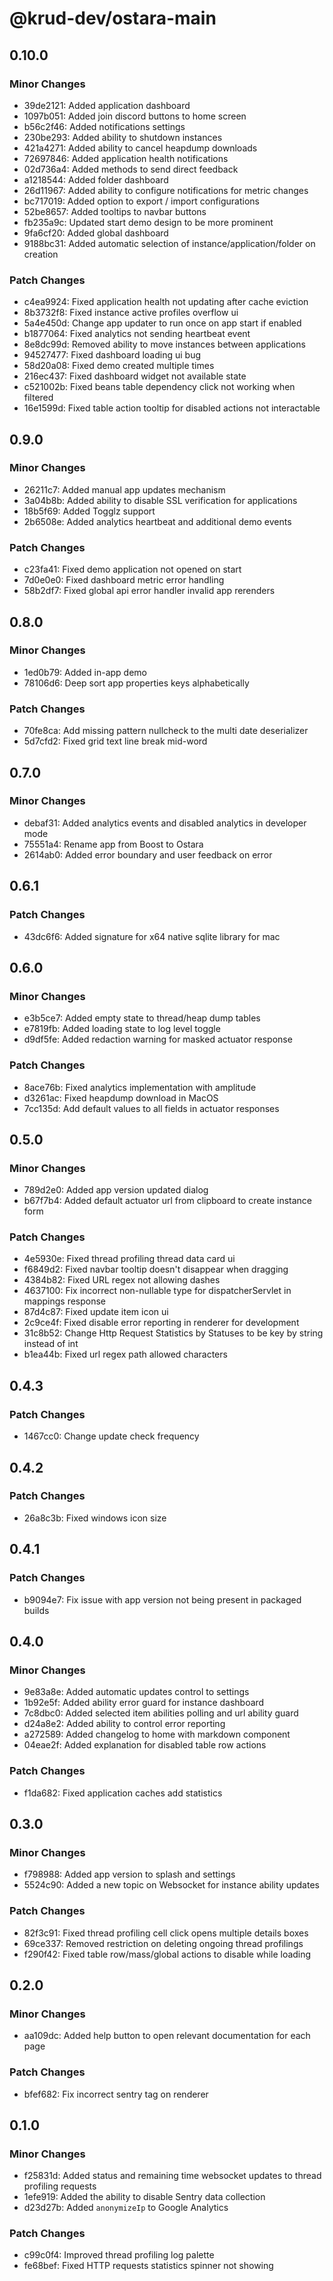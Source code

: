 # @krud-dev/ostara-main

## 0.10.0

### Minor Changes

- 39de2121: Added application dashboard
- 1097b051: Added join discord buttons to home screen
- b56c2f46: Added notifications settings
- 230be293: Added ability to shutdown instances
- 421a4271: Added ability to cancel heapdump downloads
- 72697846: Added application health notifications
- 02d736a4: Added methods to send direct feedback
- a1218544: Added folder dashboard
- 26d11967: Added ability to configure notifications for metric changes
- bc717019: Added option to export / import configurations
- 52be8657: Added tooltips to navbar buttons
- fb235a9c: Updated start demo design to be more prominent
- 9fa6cf20: Added global dashboard
- 9188bc31: Added automatic selection of instance/application/folder on creation

### Patch Changes

- c4ea9924: Fixed application health not updating after cache eviction
- 8b3732f8: Fixed instance active profiles overflow ui
- 5a4e450d: Change app updater to run once on app start if enabled
- b1877064: Fixed analytics not sending heartbeat event
- 8e8dc99d: Removed ability to move instances between applications
- 94527477: Fixed dashboard loading ui bug
- 58d20a08: Fixed demo created multiple times
- 216ec437: Fixed dashboard widget not available state
- c521002b: Fixed beans table dependency click not working when filtered
- 16e1599d: Fixed table action tooltip for disabled actions not interactable

## 0.9.0

### Minor Changes

- 26211c7: Added manual app updates mechanism
- 3a04b8b: Added ability to disable SSL verification for applications
- 18b5f69: Added Togglz support
- 2b6508e: Added analytics heartbeat and additional demo events

### Patch Changes

- c23fa41: Fixed demo application not opened on start
- 7d0e0e0: Fixed dashboard metric error handling
- 58b2df7: Fixed global api error handler invalid app rerenders

## 0.8.0

### Minor Changes

- 1ed0b79: Added in-app demo
- 78106d6: Deep sort app properties keys alphabetically

### Patch Changes

- 70fe8ca: Add missing pattern nullcheck to the multi date deserializer
- 5d7cfd2: Fixed grid text line break mid-word

## 0.7.0

### Minor Changes

- debaf31: Added analytics events and disabled analytics in developer mode
- 75551a4: Rename app from Boost to Ostara
- 2614ab0: Added error boundary and user feedback on error

## 0.6.1

### Patch Changes

- 43dc6f6: Added signature for x64 native sqlite library for mac

## 0.6.0

### Minor Changes

- e3b5ce7: Added empty state to thread/heap dump tables
- e7819fb: Added loading state to log level toggle
- d9df5fe: Added redaction warning for masked actuator response

### Patch Changes

- 8ace76b: Fixed analytics implementation with amplitude
- d3261ac: Fixed heapdump download in MacOS
- 7cc135d: Add default values to all fields in actuator responses

## 0.5.0

### Minor Changes

- 789d2e0: Added app version updated dialog
- b67f7b4: Added default actuator url from clipboard to create instance form

### Patch Changes

- 4e5930e: Fixed thread profiling thread data card ui
- f6849d2: Fixed navbar tooltip doesn't disappear when dragging
- 4384b82: Fixed URL regex not allowing dashes
- 4637100: Fix incorrect non-nullable type for dispatcherServlet in mappings response
- 87d4c87: Fixed update item icon ui
- 2c9ce4f: Fixed disable error reporting in renderer for development
- 31c8b52: Change Http Request Statistics by Statuses to be key by string instead of int
- b1ea44b: Fixed url regex path allowed characters

## 0.4.3

### Patch Changes

- 1467cc0: Change update check frequency

## 0.4.2

### Patch Changes

- 26a8c3b: Fixed windows icon size

## 0.4.1

### Patch Changes

- b9094e7: Fix issue with app version not being present in packaged builds

## 0.4.0

### Minor Changes

- 9e83a8e: Added automatic updates control to settings
- 1b92e5f: Added ability error guard for instance dashboard
- 7c8dbc0: Added selected item abilities polling and url ability guard
- d24a8e2: Added ability to control error reporting
- a272589: Added changelog to home with markdown component
- 04eae2f: Added explanation for disabled table row actions

### Patch Changes

- f1da682: Fixed application caches add statistics

## 0.3.0

### Minor Changes

- f798988: Added app version to splash and settings
- 5524c90: Added a new topic on Websocket for instance ability updates

### Patch Changes

- 82f3c91: Fixed thread profiling cell click opens multiple details boxes
- 69ce337: Removed restriction on deleting ongoing thread profilings
- f290f42: Fixed table row/mass/global actions to disable while loading

## 0.2.0

### Minor Changes

- aa109dc: Added help button to open relevant documentation for each page

### Patch Changes

- bfef682: Fix incorrect sentry tag on renderer

## 0.1.0

### Minor Changes

- f25831d: Added status and remaining time websocket updates to thread profiling requests
- 1efe919: Added the ability to disable Sentry data collection
- d23d27b: Added `anonymizeIp` to Google Analytics

### Patch Changes

- c99c0f4: Improved thread profiling log palette
- fe68bef: Fixed HTTP requests statistics spinner not showing
